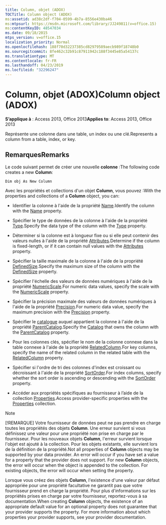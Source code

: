 ```yaml
---
title: Column, objet (ADOX)
TOCTitle: Column object (ADOX)
ms:assetid: ad38c2df-f704-0599-4b7a-8556e430ba46
ms:mtpsurl: https://msdn.microsoft.com/library/JJ249811(v=office.15)
ms:contentKeyID: 48547034
ms.date: 09/18/2015
mtps_version: v=office.15
localization_priority: Normal
ms.openlocfilehash: 188f70d32237385cd82979589aecb989f18748b0
ms.sourcegitcommit: 8fe462c32b91c87911942c188f3445e85a54137c
ms.translationtype: MT
ms.contentlocale: fr-FR
ms.lasthandoff: 04/23/2019
ms.locfileid: "32296247"
---
```

# <a name="column-object-adox"></a><span data-ttu-id="5fc81-102">Column, objet (ADOX)</span><span class="sxs-lookup"><span data-stu-id="5fc81-102">Column object (ADOX)</span></span>


<span data-ttu-id="5fc81-103">**S’applique à** : Access 2013, Office 2013</span><span class="sxs-lookup"><span data-stu-id="5fc81-103">**Applies to**: Access 2013, Office 2013</span></span>

<span data-ttu-id="5fc81-104">Représente une colonne dans une table, un index ou une clé.</span><span class="sxs-lookup"><span data-stu-id="5fc81-104">Represents a column from a table, index, or key.</span></span>

## <a name="remarks"></a><span data-ttu-id="5fc81-105">Remarques</span><span class="sxs-lookup"><span data-stu-id="5fc81-105">Remarks</span></span>

<span data-ttu-id="5fc81-106">Le code suivant permet de créer une nouvelle **colonne** :</span><span class="sxs-lookup"><span data-stu-id="5fc81-106">The following code creates a new **Column**:</span></span>

`Dim obj As New Column`

<span data-ttu-id="5fc81-107">Avec les propriétés et collections d'un objet **Column**, vous pouvez :</span><span class="sxs-lookup"><span data-stu-id="5fc81-107">With the properties and collections of a **Column** object, you can:</span></span>

  - <span data-ttu-id="5fc81-108">Identifier la colonne à l'aide de la propriété [Name](name-property-adox.md).</span><span class="sxs-lookup"><span data-stu-id="5fc81-108">Identify the column with the [Name](name-property-adox.md) property.</span></span>

  - <span data-ttu-id="5fc81-109">Spécifier le type de données de la colonne à l'aide de la propriété [Type](https://docs.microsoft.com/office/vba/access/concepts/miscellaneous/type-property-columnadox).</span><span class="sxs-lookup"><span data-stu-id="5fc81-109">Specify the data type of the column with the [Type](https://docs.microsoft.com/office/vba/access/concepts/miscellaneous/type-property-columnadox) property.</span></span>

  - <span data-ttu-id="5fc81-110">Déterminer si la colonne est à longueur fixe ou si elle peut contenir des valeurs nulles à l'aide de la propriété [Attributes](attributes-property-adox.md).</span><span class="sxs-lookup"><span data-stu-id="5fc81-110">Determine if the column is fixed-length, or if it can contain null values with the [Attributes](attributes-property-adox.md) property.</span></span>

  - <span data-ttu-id="5fc81-111">Spécifier la taille maximale de la colonne à l'aide de la propriété [DefinedSize](definedsize-property-adox.md).</span><span class="sxs-lookup"><span data-stu-id="5fc81-111">Specify the maximum size of the column with the [DefinedSize](definedsize-property-adox.md) property.</span></span>

  - <span data-ttu-id="5fc81-112">Spécifier l'échelle des valeurs de données numériques à l'aide de la propriété [NumericScale](numericscale-property-adox.md).</span><span class="sxs-lookup"><span data-stu-id="5fc81-112">For numeric data values, specify the scale with the [NumericScale](numericscale-property-adox.md) property.</span></span>

  - <span data-ttu-id="5fc81-113">Spécifier la précision maximale des valeurs de données numériques à l'aide de la propriété [Precision](precision-property-adox.md).</span><span class="sxs-lookup"><span data-stu-id="5fc81-113">For numeric data value, specify the maximum precision with the [Precision](precision-property-adox.md) property.</span></span>

  - <span data-ttu-id="5fc81-114">Spécifier le [catalogue](catalog-object-adox.md) auquel appartient la colonne à l'aide de la propriété [ParentCatalog](parentcatalog-property-adox.md).</span><span class="sxs-lookup"><span data-stu-id="5fc81-114">Specify the [Catalog](catalog-object-adox.md) that owns the column with the [ParentCatalog](parentcatalog-property-adox.md) property.</span></span>

  - <span data-ttu-id="5fc81-115">Pour les colonnes clés, spécifier le nom de la colonne connexe dans la table connexe à l'aide de la propriété [RelatedColumn](relatedcolumn-property-adox.md).</span><span class="sxs-lookup"><span data-stu-id="5fc81-115">For key columns, specify the name of the related column in the related table with the [RelatedColumn](relatedcolumn-property-adox.md) property.</span></span>

  - <span data-ttu-id="5fc81-116">Spécifier si l'ordre de tri des colonnes d'index est croissant ou décroissant à l'aide de la propriété [SortOrder](sortorder-property-adox.md).</span><span class="sxs-lookup"><span data-stu-id="5fc81-116">For index columns, specify whether the sort order is ascending or descending with the [SortOrder](sortorder-property-adox.md) property.</span></span>

  - <span data-ttu-id="5fc81-117">Accéder aux propriétés spécifiques au fournisseur à l’aide de la collection [Properties](properties-collection-ado.md).</span><span class="sxs-lookup"><span data-stu-id="5fc81-117">Access provider-specific properties with the [Properties](properties-collection-ado.md) collection.</span></span>


> [!NOTE]
> <span data-ttu-id="5fc81-p101">[!REMARQUE] Votre fournisseur de données peut ne pas prendre en charge toutes les propriétés des objets **Column**. Une erreur survient si vous définissez une valeur pour une propriété non prise en charge par le fournisseur. Pour les nouveaux objets **Column**, l'erreur survient lorsque l'objet est ajouté à la collection. Pour les objets existants, elle survient lors de la définition de la propriété.</span><span class="sxs-lookup"><span data-stu-id="5fc81-p101">Not all properties of **Column** objects may be supported by your data provider. An error will occur if you have set a value for a property that the provider does not support. For new **Column** objects, the error will occur when the object is appended to the collection. For existing objects, the error will occur when setting the property.</span></span>
> 
> <span data-ttu-id="5fc81-p102">Lorsque vous créez des objets **Column**, l'existence d'une valeur par défaut appropriée pour une propriété facultative ne garantit pas que votre fournisseur prend en charge la propriété. Pour plus d'informations sur les propriétés prises en charge par votre fournisseur, reportez-vous à sa documentation.</span><span class="sxs-lookup"><span data-stu-id="5fc81-p102">When creating **Column** objects, the existence of an appropriate default value for an optional property does not guarantee that your provider supports the property. For more information about which properties your provider supports, see your provider documentation.</span></span>


